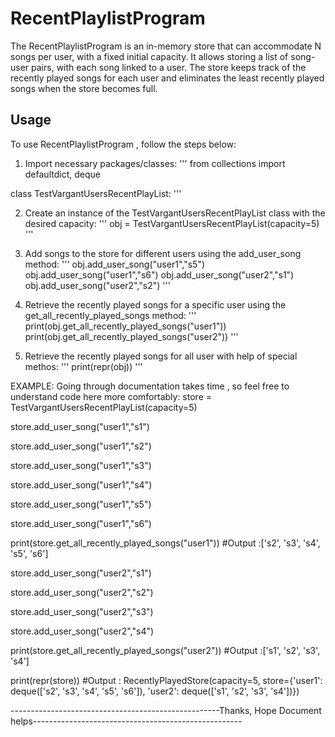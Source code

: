 # RecentPlaylistProgram
The RecentPlaylistProgram is an in-memory store that can accommodate N songs per user, with a fixed initial capacity.
It allows storing a list of song-user pairs, with each song linked to a user. 
The store keeps track of the recently played songs for each user and eliminates the least recently played songs when the store becomes full.

## Usage

To use RecentPlaylistProgram , follow the steps below:
1. Import necessary packages/classes:
'''
from collections import defaultdict, deque

class TestVargantUsersRecentPlayList:
'''

2. Create an instance of the TestVargantUsersRecentPlayList class with the desired capacity:
'''
obj = TestVargantUsersRecentPlayList(capacity=5)
'''

3. Add songs to the store for different users using the add_user_song method:
'''
obj.add_user_song("user1","s5")
obj.add_user_song("user1","s6")
obj.add_user_song("user2","s1")
obj.add_user_song("user2","s2")
'''

4. Retrieve the recently played songs for a specific user using the get_all_recently_played_songs method:
'''
print(obj.get_all_recently_played_songs("user1"))
print(obj.get_all_recently_played_songs("user2"))
'''

5. Retrieve the recently played songs for all user with help of special methos:
'''
print(repr(obj))
'''

EXAMPLE:
Going through documentation takes time , so feel free to understand code here more comfortably:
store = TestVargantUsersRecentPlayList(capacity=5)

store.add_user_song("user1","s1")

store.add_user_song("user1","s2")

store.add_user_song("user1","s3")

store.add_user_song("user1","s4")

store.add_user_song("user1","s5")

store.add_user_song("user1","s6")

print(store.get_all_recently_played_songs("user1")) #Output :['s2', 's3', 's4', 's5', 's6']

store.add_user_song("user2","s1")

store.add_user_song("user2","s2")

store.add_user_song("user2","s3")

store.add_user_song("user2","s4")

print(store.get_all_recently_played_songs("user2")) #Output :['s1', 's2', 's3', 's4']

print(repr(store)) #Output : RecentlyPlayedStore(capacity=5, store={'user1': deque(['s2', 's3', 's4', 's5', 's6']), 'user2': deque(['s1', 's2', 's3', 's4'])})


----------------------------------------------------Thanks, Hope Document helps----------------------------------------------------
